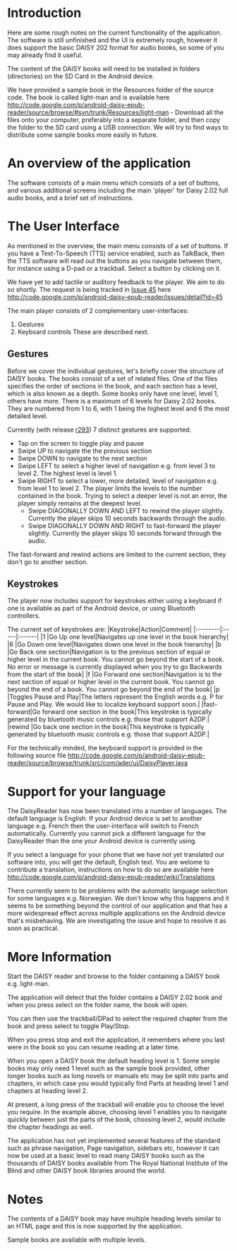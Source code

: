 # Introduction #

Here are some rough notes on the current functionality of the application. The software is still unfinished and the UI is extremely rough, however it does support the basic DAISY 202 format for audio books, so some of you may already find it useful.

The content of the DAISY books will need to be installed in folders (directories) on the SD Card in the Android device.

We have provided a sample book in the Resources folder of the source code. The book is called light-man and is available here http://code.google.com/p/android-daisy-epub-reader/source/browse/#svn/trunk/Resources/light-man - Download all the files onto your computer, preferably into a separate folder, and then copy the folder to the SD card using a USB connection. We will try to find ways to distribute some sample books more easily in future.

# An overview of the application #
The software consists of a main menu which consists of a set of buttons, and various additional screens including the main 'player' for Daisy 2.02 full audio books, and a brief set of instructions.

# The User Interface #
As mentioned in the overview, the main menu consists of a set of buttons. If you have a Text-To-Speech (TTS) service enabled, such as TalkBack, then the TTS software will read out the buttons as you navigate between them, for instance using a D-pad or a trackball. Select a button by clicking on it.

We have yet to add tactile or auditory feedback to the player. We aim to do so shortly. The request is being tracked in [Issue 45](https://code.google.com/p/android-daisy-epub-reader/issues/detail?id=45) here http://code.google.com/p/android-daisy-epub-reader/issues/detail?id=45

The main player consists of 2 complementary user-interfaces:
  1. Gestures
  1. Keyboard controls
These are described next.

## Gestures ##
Before we cover the individual gestures, let's briefly cover the structure of DAISY books. The books consist of a set of related files. One of the files specifies the order of sections in the book, and each section has a level, which is also known as a depth. Some books only have one level, level 1, others have more. There is a maximum of 6 levels for Daisy 2.02 books. They are numbered from 1 to 6, with 1 being the highest level and 6 the most detailed level.

Currently (with release [r293](https://code.google.com/p/android-daisy-epub-reader/source/detail?r=293)) 7 distinct gestures are supported.
  * Tap on the screen to toggle play and pause
  * Swipe UP to navigate the the previous section
  * Swipe DOWN to navigate to the next section
  * Swipe LEFT to select a higher level of navigation e.g. from level 3 to level 2. The highest level is level 1.
  * Swipe RIGHT to select a lower, more detailed, level of navigation e.g. from level 1 to level 2.  The player limits the levels to the number contained in the book. Trying to select a deeper level is not an error, the player simply remains at the deepest level.
    * Swipe DIAGONALLY DOWN AND LEFT to rewind the player slightly. Currently the player skips 10 seconds backwards through the audio.
    * Swipe DIAGONALLY DOWN AND RIGHT to fast-forward the player slightly. Currently the player skips 10 seconds forward through the audio.

The fast-forward and rewind actions are limited to the current section, they don't go to another section.

## Keystrokes ##
The player now includes support for keystrokes either using a keyboard if one is available as part of the Android device, or using Bluetooth controllers.

The current set of keystrokes are:
|Keystroke|Action|Comment|
|:--------|:-----|:------|
|1        |Go Up one level|Navigates up one level in the book hierarchy|
|6        |Go Down one level|Navigates down one level in the book hierarchy|
|b        |Go Back one section|Navigation is to the previous section of equal or higher level in the current book. You cannot go beyond the start of a book. No error or message is currently displayed when you try to go Backwards from the start of the book|
|f        |Go Forward one section|Navigation is to the next section of equal or higher level in the current book. You cannot go beyond the end of a book. You cannot go beyond the end of the book|
|p        |Toggles Pause and Play|The letters represent the English words e.g. P for Pause and Play. We would like to localize keyboard support soon.|
|fast-forward|Go forward one section in the book|This keystroke is typically generated by bluetooth music controls e.g. those that support A2DP.|
|rewind   |Go back one section in the book|This keystroke is typically generated by bluetooth music controls e.g. those that support A2DP.|

For the technically minded, the keyboard support is provided in the following source file
http://code.google.com/p/android-daisy-epub-reader/source/browse/trunk/src/com/ader/ui/DaisyPlayer.java

# Support for your language #
The DaisyReader has now been translated into a number of languages. The default language is English. If your Android device is set to another language e.g. French then the user-interface will switch to French automatically. Currently you cannot pick a different language for the DaisyReader than the one your Android device is currently using.

If you select a language for your phone that we have not yet translated our software into, you will get the default, English text. You are welome to contribute a translation, instructions on how to do so are available here http://code.google.com/p/android-daisy-epub-reader/wiki/Translations

There currently seem to be problems with the automatic language selection for some languages e.g. Norwegian. We don't know why this happens and it seems to be something beyond the control of our application and that has a more widespread effect across multiple applications on the Android device that's misbehaving. We are investigating the issue and hope to resolve it as soon as practical.

# More Information #
Start the DAISY reader and browse to the folder containing a DAISY book e.g. light-man.

The application will detect that the folder contains a DAISY 2.02 book and
when you press select on the folder name, the book will open.

You can then use the trackball/DPad to select the required chapter
from the book and press select to toggle Play/Stop.

When you press stop and exit the application, it remembers where
you last were in the book so you can resume reading at a later time.

When you open a DAISY book the default heading level is 1. Some simple
books may only need 1 level such as the sample book provided, other
longer books such as long novels or manuals etc may be split into
parts and chapters, in which case you would typically find Parts at
heading level 1 and chapters at heading level 2.

At present, a long press of the trackball will enable you to choose
the level you require. In the example above, choosing level 1 enables
you to navigate quickly between just the parts of the book, choosing
level 2, would include the chapter headings as well.

The application has not yet implemented several features of the
standard such as phrase navigation, Page navigation, sidebars etc,
however it can now be used at a basic level to read many DAISY books
such as the thousands of DAISY books available from The Royal National
Institute of the Blind and other DAISY book libraries around the
world.

# Notes #
The contents of a DAISY book may have multiple heading levels similar
to an HTML page and this is now supported by the application.

Sample books are available with multiple levels.